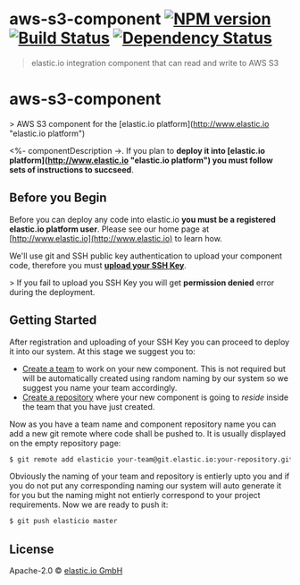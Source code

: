 # aws-s3-component [![NPM version][npm-image]][npm-url] [![Build Status][travis-image]][travis-url] [![Dependency Status][daviddm-image]][daviddm-url]
> elastic.io integration component that can read and write to AWS S3

# aws-s3-component
&gt; AWS S3 component for the [elastic.io platform](http://www.elastic.io &#34;elastic.io platform&#34;)

&lt;%- componentDescription -&gt;. If you plan to **deploy it into [elastic.io platform](http://www.elastic.io &#34;elastic.io platform&#34;) you must follow sets of instructions to succseed**. 

## Before you Begin

Before you can deploy any code into elastic.io **you must be a registered elastic.io platform user**. Please see our home page at [http://www.elastic.io](http://www.elastic.io) to learn how. 

We&#39;ll use git and SSH public key authentication to upload your component code, therefore you must **[upload your SSH Key](http://docs.elastic.io/docs/ssh-key)**. 

&gt; If you fail to upload you SSH Key you will get **permission denied** error during the deployment.

## Getting Started

After registration and uploading of your SSH Key you can proceed to deploy it into our system. At this stage we suggest you to:
* [Create a team](http://docs.elastic.io/docs/teams) to work on your new component. This is not required but will be automatically created using random naming by our system so we suggest you name your team accordingly.
* [Create a repository](http://docs.elastic.io/docs/component-repositories) where your new component is going to *reside* inside the team that you have just created.

Now as you have a team name and component repository name you can add a new git remote where code shall be pushed to. It is usually displayed on the empty repository page:

```bash
$ git remote add elasticio your-team@git.elastic.io:your-repository.git
```

Obviously the naming of your team and repository is entierly upto you and if you do not put any corresponding naming our system will auto generate it for you but the naming might not entierly correspond to your project requirements.
Now we are ready to push it:

```bash
$ git push elasticio master
```

## License

Apache-2.0 © [elastic.io GmbH](http://elastic.io)


[npm-image]: https://badge.fury.io/js/aws-s3-component.svg
[npm-url]: https://npmjs.org/package/aws-s3-component
[travis-image]: https://travis-ci.org/elasticio/aws-s3-component.svg?branch=master
[travis-url]: https://travis-ci.org/elasticio/aws-s3-component
[daviddm-image]: https://david-dm.org/elasticio/aws-s3-component.svg?theme=shields.io
[daviddm-url]: https://david-dm.org/elasticio/aws-s3-component
